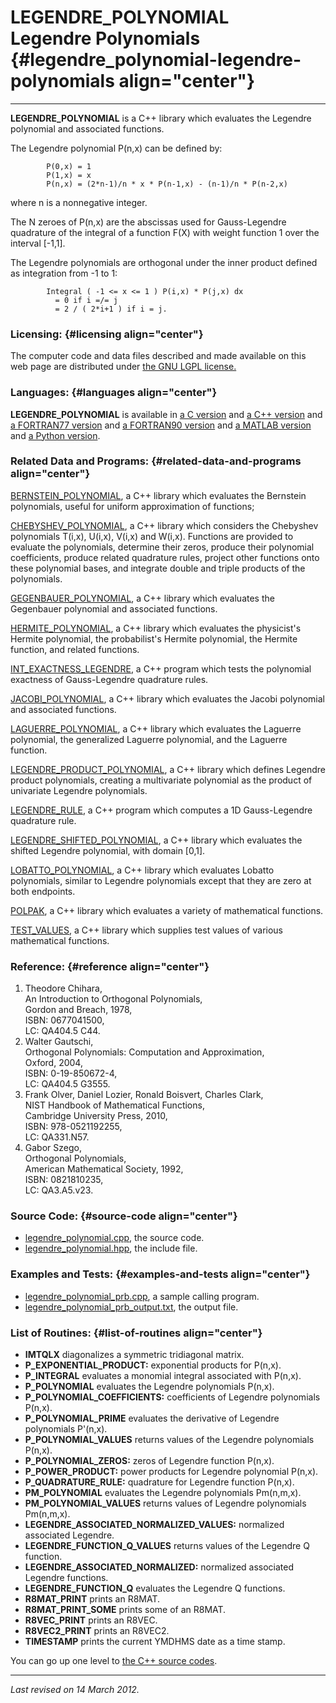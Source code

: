 LEGENDRE\_POLYNOMIAL\
Legendre Polynomials {#legendre_polynomial-legendre-polynomials align="center"}
=====================

------------------------------------------------------------------------

**LEGENDRE\_POLYNOMIAL** is a C++ library which evaluates the Legendre
polynomial and associated functions.

The Legendre polynomial P(n,x) can be defined by:

            P(0,x) = 1
            P(1,x) = x
            P(n,x) = (2*n-1)/n * x * P(n-1,x) - (n-1)/n * P(n-2,x)
          

where n is a nonnegative integer.

The N zeroes of P(n,x) are the abscissas used for Gauss-Legendre
quadrature of the integral of a function F(X) with weight function 1
over the interval \[-1,1\].

The Legendre polynomials are orthogonal under the inner product defined
as integration from -1 to 1:

            Integral ( -1 <= x <= 1 ) P(i,x) * P(j,x) dx 
              = 0 if i =/= j
              = 2 / ( 2*i+1 ) if i = j.
          

### Licensing: {#licensing align="center"}

The computer code and data files described and made available on this
web page are distributed under [the GNU LGPL
license.](../../txt/gnu_lgpl.txt)

### Languages: {#languages align="center"}

**LEGENDRE\_POLYNOMIAL** is available in [a C
version](../../c_src/legendre_polynomial/legendre_polynomial.html) and
[a C++
version](../../cpp_src/legendre_polynomial/legendre_polynomial.html) and
[a FORTRAN77
version](../../f77_src/legendre_polynomial/legendre_polynomial.html) and
[a FORTRAN90
version](../../f_src/legendre_polynomial/legendre_polynomial.html) and
[a MATLAB
version](../../m_src/legendre_polynomial/legendre_polynomial.html) and
[a Python
version](../../py_src/legendre_polynomial/legendre_polynomial.html).

### Related Data and Programs: {#related-data-and-programs align="center"}

[BERNSTEIN\_POLYNOMIAL](../../cpp_src/bernstein_polynomial/bernstein_polynomial.html),
a C++ library which evaluates the Bernstein polynomials, useful for
uniform approximation of functions;

[CHEBYSHEV\_POLYNOMIAL](../../cpp_src/chebyshev_polynomial/chebyshev_polynomial.html),
a C++ library which considers the Chebyshev polynomials T(i,x), U(i,x),
V(i,x) and W(i,x). Functions are provided to evaluate the polynomials,
determine their zeros, produce their polynomial coefficients, produce
related quadrature rules, project other functions onto these polynomial
bases, and integrate double and triple products of the polynomials.

[GEGENBAUER\_POLYNOMIAL](../../cpp_src/gegenbauer_polynomial/gegenbauer_polynomial.html),
a C++ library which evaluates the Gegenbauer polynomial and associated
functions.

[HERMITE\_POLYNOMIAL](../../cpp_src/hermite_polynomial/hermite_polynomial.html),
a C++ library which evaluates the physicist's Hermite polynomial, the
probabilist's Hermite polynomial, the Hermite function, and related
functions.

[INT\_EXACTNESS\_LEGENDRE](../../cpp_src/int_exactness_legendre/int_exactness_legendre.html),
a C++ program which tests the polynomial exactness of Gauss-Legendre
quadrature rules.

[JACOBI\_POLYNOMIAL](../../cpp_src/jacobi_polynomial/jacobi_polynomial.html),
a C++ library which evaluates the Jacobi polynomial and associated
functions.

[LAGUERRE\_POLYNOMIAL](../../cpp_src/laguerre_polynomial/laguerre_polynomial.html),
a C++ library which evaluates the Laguerre polynomial, the generalized
Laguerre polynomial, and the Laguerre function.

[LEGENDRE\_PRODUCT\_POLYNOMIAL](../../cpp_src/legendre_product_polynomial/legendre_product_polynomial.html),
a C++ library which defines Legendre product polynomials, creating a
multivariate polynomial as the product of univariate Legendre
polynomials.

[LEGENDRE\_RULE](../../cpp_src/legendre_rule/legendre_rule.html), a C++
program which computes a 1D Gauss-Legendre quadrature rule.

[LEGENDRE\_SHIFTED\_POLYNOMIAL](../../cpp_src/legendre_shifted_polynomial/legendre_shifted_polynomial.html),
a C++ library which evaluates the shifted Legendre polynomial, with
domain \[0,1\].

[LOBATTO\_POLYNOMIAL](../../cpp_src/lobatto_polynomial/lobatto_polynomial.html),
a C++ library which evaluates Lobatto polynomials, similar to Legendre
polynomials except that they are zero at both endpoints.

[POLPAK](../../cpp_src/polpak/polpak.html), a C++ library which
evaluates a variety of mathematical functions.

[TEST\_VALUES](../../cpp_src/test_values/test_values.html), a C++
library which supplies test values of various mathematical functions.

### Reference: {#reference align="center"}

1.  Theodore Chihara,\
    An Introduction to Orthogonal Polynomials,\
    Gordon and Breach, 1978,\
    ISBN: 0677041500,\
    LC: QA404.5 C44.
2.  Walter Gautschi,\
    Orthogonal Polynomials: Computation and Approximation,\
    Oxford, 2004,\
    ISBN: 0-19-850672-4,\
    LC: QA404.5 G3555.
3.  Frank Olver, Daniel Lozier, Ronald Boisvert, Charles Clark,\
    NIST Handbook of Mathematical Functions,\
    Cambridge University Press, 2010,\
    ISBN: 978-0521192255,\
    LC: QA331.N57.
4.  Gabor Szego,\
    Orthogonal Polynomials,\
    American Mathematical Society, 1992,\
    ISBN: 0821810235,\
    LC: QA3.A5.v23.

### Source Code: {#source-code align="center"}

-   [legendre\_polynomial.cpp](legendre_polynomial.cpp), the source
    code.
-   [legendre\_polynomial.hpp](legendre_polynomial.hpp), the include
    file.

### Examples and Tests: {#examples-and-tests align="center"}

-   [legendre\_polynomial\_prb.cpp](legendre_polynomial_prb.cpp), a
    sample calling program.
-   [legendre\_polynomial\_prb\_output.txt](legendre_polynomial_prb_output.txt),
    the output file.

### List of Routines: {#list-of-routines align="center"}

-   **IMTQLX** diagonalizes a symmetric tridiagonal matrix.
-   **P\_EXPONENTIAL\_PRODUCT:** exponential products for P(n,x).
-   **P\_INTEGRAL** evaluates a monomial integral associated with
    P(n,x).
-   **P\_POLYNOMIAL** evaluates the Legendre polynomials P(n,x).
-   **P\_POLYNOMIAL\_COEFFICIENTS:** coefficients of Legendre
    polynomials P(n,x).
-   **P\_POLYNOMIAL\_PRIME** evaluates the derivative of Legendre
    polynomials P'(n,x).
-   **P\_POLYNOMIAL\_VALUES** returns values of the Legendre polynomials
    P(n,x).
-   **P\_POLYNOMIAL\_ZEROS:** zeros of Legendre function P(n,x).
-   **P\_POWER\_PRODUCT:** power products for Legendre polynomial
    P(n,x).
-   **P\_QUADRATURE\_RULE:** quadrature for Legendre function P(n,x).
-   **PM\_POLYNOMIAL** evaluates the Legendre polynomials Pm(n,m,x).
-   **PM\_POLYNOMIAL\_VALUES** returns values of Legendre polynomials
    Pm(n,m,x).
-   **LEGENDRE\_ASSOCIATED\_NORMALIZED\_VALUES:** normalized associated
    Legendre.
-   **LEGENDRE\_FUNCTION\_Q\_VALUES** returns values of the Legendre Q
    function.
-   **LEGENDRE\_ASSOCIATED\_NORMALIZED:** normalized associated Legendre
    functions.
-   **LEGENDRE\_FUNCTION\_Q** evaluates the Legendre Q functions.
-   **R8MAT\_PRINT** prints an R8MAT.
-   **R8MAT\_PRINT\_SOME** prints some of an R8MAT.
-   **R8VEC\_PRINT** prints an R8VEC.
-   **R8VEC2\_PRINT** prints an R8VEC2.
-   **TIMESTAMP** prints the current YMDHMS date as a time stamp.

You can go up one level to [the C++ source codes](../cpp_src.html).

------------------------------------------------------------------------

*Last revised on 14 March 2012.*
